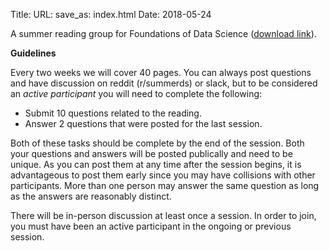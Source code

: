 Title:
URL:
save_as: index.html
Date: 2018-05-24

A summer reading group for Foundations of Data Science ([download link](http://www.cs.cornell.edu/jeh/book.pdf)).

**Guidelines**

Every two weeks we will cover 40 pages. You can always post questions and have discussion on reddit (r/summerds) or slack, but to be considered an *active participant* you will need to complete the following:

- Submit 10 questions related to the reading.
- Answer 2 questions that were posted for the last session.

Both of these tasks should be complete by the end of the session. Both your questions and answers will be posted publically and need to be unique. As you can post them at any time after the session begins, it is advantageous to post them early since you may have collisions with other participants. More than one person may answer the same question as long as the answers are reasonably distinct.

There will be in-person discussion at least once a session. In order to join, you must have been an active participant in the ongoing or previous session.
